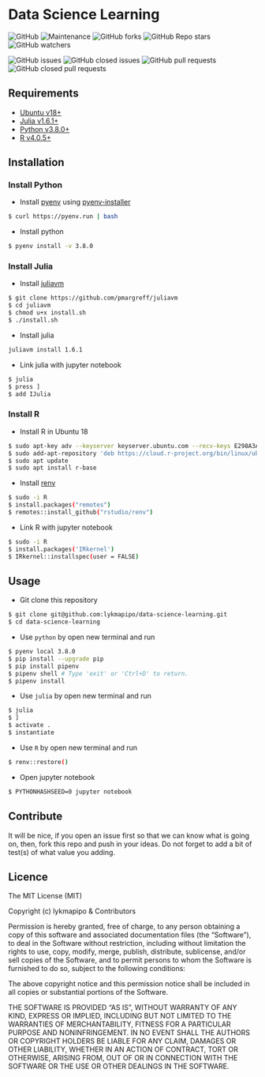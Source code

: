 # Data Science Learning

![GitHub](https://img.shields.io/github/license/lykmapipo/data-science-learning)
![Maintenance](https://img.shields.io/maintenance/yes/2021)
![GitHub forks](https://img.shields.io/github/forks/lykmapipo/data-science-learning)
![GitHub Repo stars](https://img.shields.io/github/stars/lykmapipo/data-science-learning)
![GitHub watchers](https://img.shields.io/github/watchers/lykmapipo/data-science-learning)

![GitHub issues](https://img.shields.io/github/issues/lykmapipo/data-science-learning)
![GitHub closed issues](https://img.shields.io/github/issues-closed/lykmapipo/data-science-learning)
![GitHub pull requests](https://img.shields.io/github/issues-pr/lykmapipo/data-science-learning)
![GitHub closed pull requests](https://img.shields.io/github/issues-pr-closed/lykmapipo/data-science-learning)

## Requirements

- [Ubuntu v18+](https://ubuntu.com/)
- [Julia v1.6.1+](https://julialang.org/)
- [Python v3.8.0+](https://www.python.org/)
- [R v4.0.5+](https://www.r-project.org/)

## Installation

### Install Python

- Install [pyenv](https://github.com/pyenv/pyenv) using [pyenv-installer](https://github.com/pyenv/pyenv-installer)
```sh
$ curl https://pyenv.run | bash
```

- Install python
```sh
$ pyenv install -v 3.8.0
```

### Install Julia

- Install [juliavm](https://github.com/pmargreff/juliavm)
```sh
$ git clone https://github.com/pmargreff/juliavm
$ cd juliavm
$ chmod u+x install.sh
$ ./install.sh
```

- Install julia
```sh
juliavm install 1.6.1
```

- Link julia with jupyter notebook
```sh
$ julia
$ press ]
$ add IJulia
```

### Install R

- Install R in Ubuntu 18
```sh
$ sudo apt-key adv --keyserver keyserver.ubuntu.com --recv-keys E298A3A825C0D65DFD57CBB651716619E084DAB9
$ sudo add-apt-repository 'deb https://cloud.r-project.org/bin/linux/ubuntu bionic-cran40/'
$ sudo apt update
$ sudo apt install r-base
```

- Install [renv](https://rstudio.github.io/renv/)
```sh
$ sudo -i R
$ install.packages("remotes")
$ remotes::install_github("rstudio/renv")
```

- Link R with jupyter notebook
```sh
$ sudo -i R
$ install.packages('IRkernel')
$ IRkernel::installspec(user = FALSE)
```

## Usage

- Git clone this repository
```sh
$ git clone git@github.com:lykmapipo/data-science-learning.git
$ cd data-science-learning
```

- Use `python` by open new terminal and run
```sh
$ pyenv local 3.8.0
$ pip install --upgrade pip
$ pip install pipenv
$ pipenv shell # Type 'exit' or 'Ctrl+D' to return.
$ pipenv install
```

- Use `julia` by open new terminal and run
```sh
$ julia
$ ]
$ activate .
$ instantiate
```

- Use `R` by open new terminal and run
```sh
$ renv::restore()
```

- Open jupyter notebook
```sh
$ PYTHONHASHSEED=0 jupyter notebook
```

## Contribute

It will be nice, if you open an issue first so that we can know what is going on, then, fork this repo and push in your ideas. Do not forget to add a bit of test(s) of what value you adding.

## Licence

The MIT License (MIT)

Copyright (c) lykmapipo & Contributors

Permission is hereby granted, free of charge, to any person obtaining a copy of this software and associated documentation files (the “Software”), to deal in the Software without restriction, including without limitation the rights to use, copy, modify, merge, publish, distribute, sublicense, and/or sell copies of the Software, and to permit persons to whom the Software is furnished to do so, subject to the following conditions:

The above copyright notice and this permission notice shall be included in all copies or substantial portions of the Software.

THE SOFTWARE IS PROVIDED “AS IS”, WITHOUT WARRANTY OF ANY KIND, EXPRESS OR IMPLIED, INCLUDING BUT NOT LIMITED TO THE WARRANTIES OF MERCHANTABILITY, FITNESS FOR A PARTICULAR PURPOSE AND NONINFRINGEMENT. IN NO EVENT SHALL THE AUTHORS OR COPYRIGHT HOLDERS BE LIABLE FOR ANY CLAIM, DAMAGES OR OTHER LIABILITY, WHETHER IN AN ACTION OF CONTRACT, TORT OR OTHERWISE, ARISING FROM, OUT OF OR IN CONNECTION WITH THE SOFTWARE OR THE USE OR OTHER DEALINGS IN THE SOFTWARE.